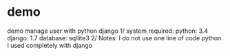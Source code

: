 demo
====

demo manage user with python django
1/ system required:
  python: 3.4
  django: 1.7
  database: sqllite3
2/ Notes:
  I do not use one line of code python.
  I used completely with django
